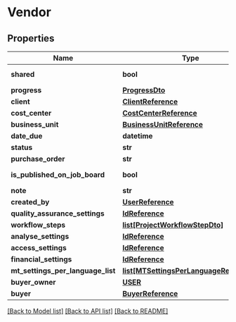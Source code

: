 # Vendor

## Properties
Name | Type | Description | Notes
------------ | ------------- | ------------- | -------------
**shared** | **bool** | Default: false | [optional] 
**progress** | [**ProgressDto**](ProgressDto.md) |  | [optional] 
**client** | [**ClientReference**](ClientReference.md) |  | [optional] 
**cost_center** | [**CostCenterReference**](CostCenterReference.md) |  | [optional] 
**business_unit** | [**BusinessUnitReference**](BusinessUnitReference.md) |  | [optional] 
**date_due** | **datetime** |  | [optional] 
**status** | **str** |  | [optional] 
**purchase_order** | **str** |  | [optional] 
**is_published_on_job_board** | **bool** | Default: false | [optional] 
**note** | **str** |  | [optional] 
**created_by** | [**UserReference**](UserReference.md) |  | [optional] 
**quality_assurance_settings** | [**IdReference**](IdReference.md) |  | [optional] 
**workflow_steps** | [**list[ProjectWorkflowStepDto]**](ProjectWorkflowStepDto.md) |  | [optional] 
**analyse_settings** | [**IdReference**](IdReference.md) |  | [optional] 
**access_settings** | [**IdReference**](IdReference.md) |  | [optional] 
**financial_settings** | [**IdReference**](IdReference.md) |  | [optional] 
**mt_settings_per_language_list** | [**list[MTSettingsPerLanguageReference]**](MTSettingsPerLanguageReference.md) |  | [optional] 
**buyer_owner** | [**USER**](USER.md) |  | [optional] 
**buyer** | [**BuyerReference**](BuyerReference.md) |  | [optional] 

[[Back to Model list]](../README.md#documentation-for-models) [[Back to API list]](../README.md#documentation-for-api-endpoints) [[Back to README]](../README.md)


